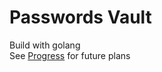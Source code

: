 # Passwords Vault

Build with golang <br>
See [Progress](https://github.com/Michaszek224/passwordStorage/blob/main/todo.txt) for future plans
